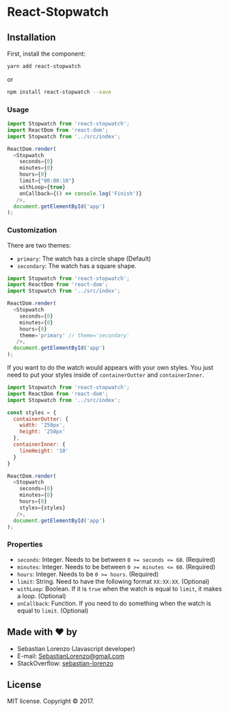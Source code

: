 # React-Stopwatch

## Installation

First, install the component:

```bash
yarn add react-stopwatch
```
or
```bash
npm install react-stopwatch --save
```


### Usage

```js
import Stopwatch from 'react-stopwatch';
import ReactDom from 'react-dom';
import Stopwatch from '../src/index';

ReactDom.render(
  <Stopwatch
    seconds={0}
    minutes={0}
    hours={0}
    limit={"00:00:10"}
    withLoop={true}
    onCallback={() => console.log('Finish')}
   />,
  document.getElementById('app')
);
```

### Customization


There are two themes:
- `primary`: The watch has a circle shape (Default)
- `secondary`: The watch has a square shape.

```js
import Stopwatch from 'react-stopwatch';
import ReactDom from 'react-dom';
import Stopwatch from '../src/index';

ReactDom.render(
  <Stopwatch
    seconds={0}
    minutes={0}
    hours={0}
    theme='primary' // theme='secondary'
   />,
  document.getElementById('app')
);
```
If you want to do the watch would appears with your own styles. You just need to put your styles inside of `containerOutter` and `containerInner`.

```js
import Stopwatch from 'react-stopwatch';
import ReactDom from 'react-dom';
import Stopwatch from '../src/index';

const styles = {
  containerOutter: {
    width: '250px',
    height: '250px'
  },
  containerInner: {
    lineHeight: '10'
  }
}

ReactDom.render(
  <Stopwatch
    seconds={0}
    minutes={0}
    hours={0}
    styles={styles}
   />,
  document.getElementById('app')
);
```

### Properties
- `seconds`: Integer. Needs to be between `0 >= seconds <= 60`. (Required)
- `minutes`: Integer. Needs to be between `0 >= minutes <= 60`. (Required)
- `hours`: Integer. Needs to be `0 >= hours`. (Required)
- `limit`: String. Need to have the following format `XX:XX:XX`. (Optional)
- `withLoop`: Boolean. If it is `true` when the watch is equal to `limit`, it makes a loop. (Optional)
- `onCallback`: Function. If you need to do something when the watch is equal to `limit`. (Optional)



## Made with ❤ by

- Sebastian Lorenzo (Javascript developer)
- E-mail: [SebastianLorenzo@gmail.com](mailto:SebastianLorenzo@gmail.com)
- StackOverflow: [sebastian-lorenzo](http://stackoverflow.com/users/1741027/sebastian-lorenzo?tab=profile)

## License

MIT license. Copyright © 2017.